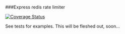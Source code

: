 ###Express redis rate limiter

[![Coverage Status](https://coveralls.io/repos/github/opentable/express-redis-rate-limiter/badge.svg?branch=master)](https://coveralls.io/github/opentable/express-redis-rate-limiter?branch=master)

See tests for examples.
This will be fleshed out, soon...